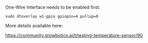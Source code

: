 One-Wire Interface needs to be enabled first:

```
sudo dtoverlay w1-gpio gpiopin=4 pullup=0
```

More details available here:

https://community.growbotics.ai/t/testing-temperature-sensor/90
